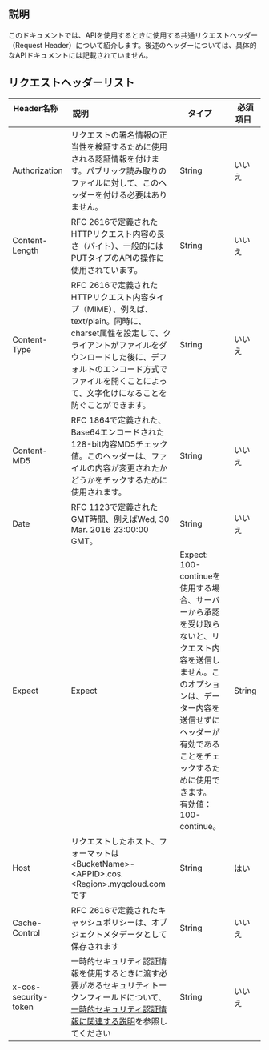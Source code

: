 ## 説明

このドキュメントでは、APIを使用するときに使用する共通リクエストヘッダー（Request Header）について紹介します。後述のヘッダーについては、具体的なAPIドキュメントには記載されていません。

##  リクエストヘッダーリスト

| Header名称           | 説明                                       | タイプ     | 必須項目   |
| ------------------ | ---------------------------------------- | ------ | ---- |
| Authorization      | リクエストの署名情報の正当性を検証するために使用される認証情報を付けます。パブリック読み取りのファイルに対して、このヘッダーを付ける必要はありません。 | String | いいえ    |
| Content-Length     | RFC 2616で定義されたHTTPリクエスト内容の長さ（バイト）、一般的にはPUTタイプのAPIの操作に使用されています。 | String | いいえ    |
| Content-Type       | RFC 2616で定義されたHTTPリクエスト内容タイプ（MIME）、例えば、text/plain。同時に、charset属性を設定して、クライアントがファイルをダウンロードした後に、デフォルトのエンコード方式でファイルを開くことによって、文字化けになることを防ぐことができます。 | String | いいえ   |
| Content-MD5        | RFC 1864で定義された、Base64エンコードされた128-bit内容MD5チェック値。このヘッダーは、ファイルの内容が変更されたかどうかをチックするために使用されます。 | String | いいえ    |
| Date               | RFC 1123で定義されたGMT時間、例えばWed, 30 Mar. 2016 23:00:00 GMT。 | String | いいえ    |
| Expect             | Expect|Expect: 100-continueを使用する場合、サーバーから承認を受け取らないと、リクエスト内容を送信しません。このオプションは、データー内容を送信せずにヘッダーが有効であることをチェックするために使用できます。<br />有効値：100-continue。 | String | いいえ    |
| Host               | リクエストしたホスト、フォーマットは&lt;BucketName&gt;-&lt;APPID&gt;.cos.&lt;Region&gt;.myqcloud.comです | String | はい    |
|Cache-Control|	RFC 2616で定義されたキャッシュポリシーは、オブジェクトメタデータとして保存されます| String|いいえ
|x-cos-security-token |一時的セキュリティ認証情報を使用するときに渡す必要があるセキュリティトークンフィールドについて、[一時的セキュリティ認証情報に関連する説明](https://cloud.tencent.com/document/product/436/31315#.E4.B8.B4.E6.97.B6.E5.AE.89.E5.85.A8.E5.87.AD.E8.AF.81)を参照してください|  String  | いいえ

